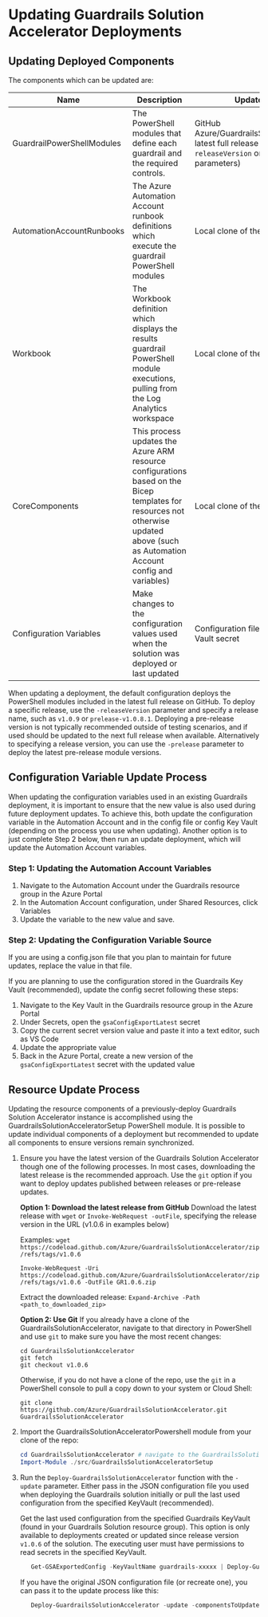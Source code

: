 # Updating Guardrails Solution Accelerator Deployments

## Updating Deployed Components

The components which can be updated are:

| Name | Description | Update Source |
|---|---|---|
| GuardrailPowerShellModules | The PowerShell modules that define each guardrail and the required controls. | GitHub Azure/GuardrailsSolutionAccelerator latest full release (override with `-releaseVersion` or `-prerelease` parameters) |
| AutomationAccountRunbooks | The Azure Automation Account runbook definitions which execute the guardrail PowerShell modules | Local clone of the GitHub repo |
| Workbook | The Workbook definition which displays the results guardrail PowerShell module executions, pulling from the Log Analytics workspace | Local clone of the GitHub repo |
| CoreComponents | This process updates the Azure ARM resource configurations based on the Bicep templates for resources not otherwise updated above (such as Automation Account config and variables) | Local clone of the GitHub repo |
| Configuration Variables | Make changes to the configuration values used when the solution was deployed or last updated | Configuration file or config Key Vault secret |

When updating a deployment, the default configuration deploys the PowerShell modules included in the latest full release on GitHub. To deploy a specific release, use the `-releaseVersion` parameter and specify a release name, such as `v1.0.9` or `prelease-v1.0.8.1`. Deploying a pre-release version is not typically recommended outside of testing scenarios, and if used should be updated to the next full release when available. Alternatively to specifying a release version, you can use the `-prelease` parameter to deploy the latest pre-release module versions.

## Configuration Variable Update Process

When updating the configuration variables used in an existing Guardrails deployment, it is important to ensure that the new value is also used during future deployment updates. To achieve this, both update the configuration variable in the Automation Account and in the config file or config Key Vault (depending on the process you use when updating). Another option is to just complete Step 2 below, then run an update deployment, which will update the Automation Account variables. 

### Step 1: Updating the Automation Account Variables

1. Navigate to the Automation Account under the Guardrails resource group in the Azure Portal
1. In the Automation Account configuration, under Shared Resources, click Variables
1. Update the variable to the new value and save.

### Step 2: Updating the Configuration Variable Source

If you are using a config.json file that you plan to maintain for future updates, replace the value in that file.

If you are planning to use the configuration stored in the Guardrails Key Vault (recommended), update the config secret following these steps:

1. Navigate to the Key Vault in the Guardrails resource group in the Azure Portal
1. Under Secrets, open the `gsaConfigExportLatest` secret
1. Copy the current secret version value and paste it into a text editor, such as VS Code
1. Update the appropriate value
1. Back in the Azure Portal, create a new version of the `gsaConfigExportLatest` secret with the updated value

## Resource Update Process

Updating the resource components of a previously-deploy Guardrails Solution Accelerator instance is accomplished using the GuardrailsSolutionAcceleratorSetup PowerShell module. It is possible to update individual components of a deployment but recommended to update all components to ensure versions remain synchronized.

1. Ensure you have the latest version of the Guardrails Solution Accelerator though one of the following processes. In most cases, downloading the latest release is the recommended approach. Use the `git` option if you want to deploy updates published between releases or pre-release updates.

    **Option 1: Download the latest release from GitHub**
    Download the latest release with `wget` or `Invoke-WebRequest -outFile`, specifying the release version in the URL (v1.0.6 in examples below)

    Examples:
    `wget https://codeload.github.com/Azure/GuardrailsSolutionAccelerator/zip/refs/tags/v1.0.6`

    `Invoke-WebRequest -Uri https://codeload.github.com/Azure/GuardrailsSolutionAccelerator/zip/refs/tags/v1.0.6 -OutFile GR1.0.6.zip`

    Extract the downloaded release:
    `Expand-Archive -Path <path_to_downloaded_zip>`

    **Option 2: Use Git**
    If you already have a clone of the GuardrailsSolutionAccelerator, navigate to that directory in PowerShell and use `git` to make sure you have the most recent changes:

    ```git
    cd GuardrailsSolutionAccelerator
    git fetch
    git checkout v1.0.6
    ```

    Otherwise, if you do not have a clone of the repo, use the `git` in a PowerShell console to pull a copy down to your system or Cloud Shell:

    ```git
    git clone https://github.com/Azure/GuardrailsSolutionAccelerator.git GuardrailsSolutionAccelerator
    ```

2. Import the GuardrailsSolutionAcceleratorPowershell module from your clone of the repo:

   ```powershell
   cd GuardrailsSolutionAccelerator # navigate to the GuardrailsSolutionAccelerator directory
   Import-Module ./src/GuardrailsSolutionAcceleratorSetup
   ```

3. Run the `Deploy-GuardrailsSolutionAccelerator` function with the `-update` parameter. Either pass in the JSON configuration file you used when deploying the Guardrails solution initially or pull the last used configuration from the specified KeyVault (recommended).

   Get the last used configuration from the specified Guardrails KeyVault (found in your Guardrails Solution resource group). This option is only available to deployments created or updated since release version `v1.0.6` of the solution. The executing user must have permissions to read secrets in the specified KeyVault. 

   ```powershell
      Get-GSAExportedConfig -KeyVaultName guardrails-xxxxx | Deploy-GuardrailsSolutionAccelerator -update
   ```

   If you have the original JSON configuration file (or recreate one), you can pass it to the update process like this:

   ```powershell
      Deploy-GuardrailsSolutionAccelerator -update -componentsToUpdate CoreResources -ConfigFilePath c:/myconfig.json
   ```
